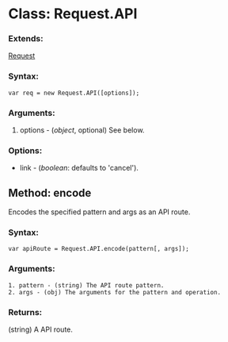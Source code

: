 Class: Request.API
==================

### Extends:

[Request](/mootools-core/Request/Request.JSON)

### Syntax:

	var req = new Request.API([options]);
	
### Arguments:

1. options - (*object*, optional) See below.

### Options:

* link  - (*boolean*: defaults to 'cancel').


Method: encode
--------------

Encodes the specified pattern and args as an API route.

### Syntax:

	var apiRoute = Request.API.encode(pattern[, args]);
	
### Arguments:

	1. pattern - (string) The API route pattern.
	2. args - (obj) The arguments for the pattern and operation.
	
### Returns:

(string) A API route.